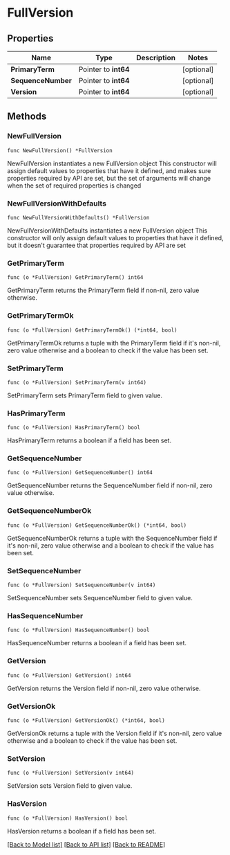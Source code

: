 # FullVersion

## Properties

Name | Type | Description | Notes
------------ | ------------- | ------------- | -------------
**PrimaryTerm** | Pointer to **int64** |  | [optional] 
**SequenceNumber** | Pointer to **int64** |  | [optional] 
**Version** | Pointer to **int64** |  | [optional] 

## Methods

### NewFullVersion

`func NewFullVersion() *FullVersion`

NewFullVersion instantiates a new FullVersion object
This constructor will assign default values to properties that have it defined,
and makes sure properties required by API are set, but the set of arguments
will change when the set of required properties is changed

### NewFullVersionWithDefaults

`func NewFullVersionWithDefaults() *FullVersion`

NewFullVersionWithDefaults instantiates a new FullVersion object
This constructor will only assign default values to properties that have it defined,
but it doesn't guarantee that properties required by API are set

### GetPrimaryTerm

`func (o *FullVersion) GetPrimaryTerm() int64`

GetPrimaryTerm returns the PrimaryTerm field if non-nil, zero value otherwise.

### GetPrimaryTermOk

`func (o *FullVersion) GetPrimaryTermOk() (*int64, bool)`

GetPrimaryTermOk returns a tuple with the PrimaryTerm field if it's non-nil, zero value otherwise
and a boolean to check if the value has been set.

### SetPrimaryTerm

`func (o *FullVersion) SetPrimaryTerm(v int64)`

SetPrimaryTerm sets PrimaryTerm field to given value.

### HasPrimaryTerm

`func (o *FullVersion) HasPrimaryTerm() bool`

HasPrimaryTerm returns a boolean if a field has been set.

### GetSequenceNumber

`func (o *FullVersion) GetSequenceNumber() int64`

GetSequenceNumber returns the SequenceNumber field if non-nil, zero value otherwise.

### GetSequenceNumberOk

`func (o *FullVersion) GetSequenceNumberOk() (*int64, bool)`

GetSequenceNumberOk returns a tuple with the SequenceNumber field if it's non-nil, zero value otherwise
and a boolean to check if the value has been set.

### SetSequenceNumber

`func (o *FullVersion) SetSequenceNumber(v int64)`

SetSequenceNumber sets SequenceNumber field to given value.

### HasSequenceNumber

`func (o *FullVersion) HasSequenceNumber() bool`

HasSequenceNumber returns a boolean if a field has been set.

### GetVersion

`func (o *FullVersion) GetVersion() int64`

GetVersion returns the Version field if non-nil, zero value otherwise.

### GetVersionOk

`func (o *FullVersion) GetVersionOk() (*int64, bool)`

GetVersionOk returns a tuple with the Version field if it's non-nil, zero value otherwise
and a boolean to check if the value has been set.

### SetVersion

`func (o *FullVersion) SetVersion(v int64)`

SetVersion sets Version field to given value.

### HasVersion

`func (o *FullVersion) HasVersion() bool`

HasVersion returns a boolean if a field has been set.


[[Back to Model list]](../README.md#documentation-for-models) [[Back to API list]](../README.md#documentation-for-api-endpoints) [[Back to README]](../README.md)


